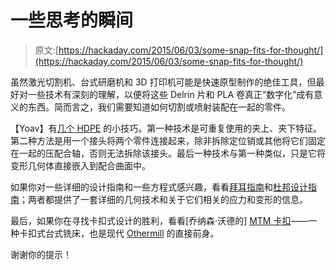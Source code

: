# 一些思考的瞬间

> 原文:[https://hackaday.com/2015/06/03/some-snap-fits-for-thought/](https://hackaday.com/2015/06/03/some-snap-fits-for-thought/)

虽然激光切割机、台式研磨机和 3D 打印机可能是快速原型制作的绝佳工具，但最好对一些技术有深刻的理解，以便将这些 Delrin 片和 PLA 卷真正“数字化”成有意义的东西。简而言之，我们需要知道如何切割或喷射装配在一起的零件。

【Yoav】有[几个 HDPE](http://fab.cba.mit.edu/classes/S62.12/people/yoav.sterman/Snapfits.html) 的小技巧。第一种技术是可重复使用的夹上、夹下特征。第二种方法是用一个接头将两个零件连接起来，除非拆除定位销或其他将它们固定在一起的压配合轴，否则无法拆除该接头。最后一种技术与第一种类似，只是它将变形几何体直接嵌入到配合曲面中。

如果你对一些详细的设计指南和一些方程式感兴趣，看看[拜耳指南](http://fab.cba.mit.edu/classes/S62.12/people/vernelle.noel/Plastic_Snap_fit_design.pdf)和[杜邦设计指南](http://plastics.dupont.com/plastics/pdflit/americas/general/H76838.pdf)；两者都提供了一套详细的几何技术和关于它们相关的应力和变形的信息。

最后，如果你在寻找卡扣式设计的胜利，看看[乔纳森·沃德的] [MTM 卡扣](http://hackaday.com/2011/06/02/snap-together-pcb-mill/)——一种卡扣式台式铣床，也是现代 [Othermill](http://hackaday.com/2015/03/27/hands-on-othermill-review-grinds-out-sparkling-results/) 的直接前身。

谢谢你的提示！